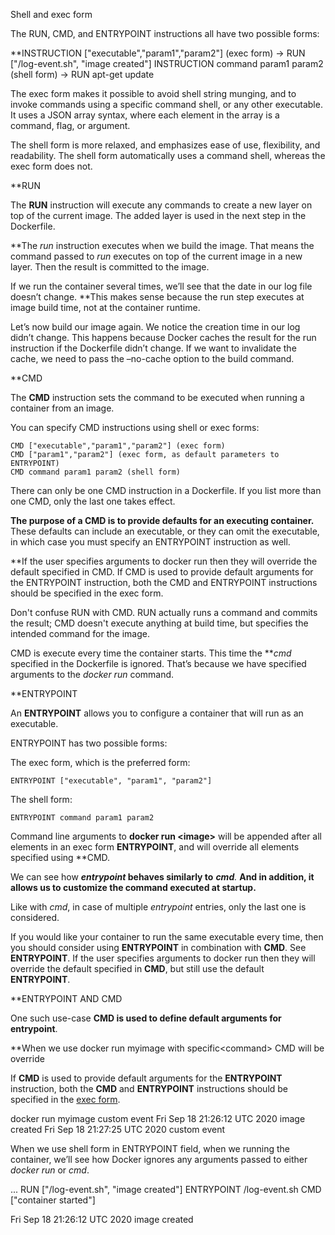 Shell and exec form

The RUN, CMD, and ENTRYPOINT instructions all have two possible forms:

**INSTRUCTION \["executable","param1","param2"] (exec form) -> RUN \["/log-event.sh", "image created"]
INSTRUCTION command param1 param2 (shell form) -> RUN apt-get update

The exec form makes it possible to avoid shell string munging, and to invoke commands using a specific command shell, or any other executable. It uses a JSON array syntax, where each element in the array is a command, flag, or argument.

The shell form is more relaxed, and emphasizes ease of use, flexibility, and readability. The shell form automatically uses a command shell, whereas the exec form does not.

**RUN

The **RUN** instruction will execute any commands to create a new layer on top of the current image. The added layer is used in the next step in the Dockerfile.

**The _run_ instruction executes when we build the image. That means the command passed to _run_ executes on top of the current image in a new layer. Then the result is committed to the image.

If we run the container several times, we’ll see that the date in our log file doesn’t change. **This makes sense because the run step executes at image build time, not at the container runtime.

Let’s now build our image again. We notice the creation time in our log didn’t change. This happens because Docker caches the result for the run instruction if the Dockerfile didn’t change. If we want to invalidate the cache, we need to pass the –no-cache option to the build command.

**CMD

The **CMD** instruction sets the command to be executed when running a container from an image.

You can specify CMD instructions using shell or exec forms:

    CMD ["executable","param1","param2"] (exec form)
    CMD ["param1","param2"] (exec form, as default parameters to ENTRYPOINT)
    CMD command param1 param2 (shell form)

There can only be one CMD instruction in a Dockerfile. If you list more than one CMD, only the last one takes effect.

**The purpose of a CMD is to provide defaults for an executing container.** These defaults can include an executable, or they can omit the executable, in which case you must specify an ENTRYPOINT instruction as well.

 **If the user specifies arguments to docker run then they will override the default specified in CMD. If CMD is used to provide default arguments for the ENTRYPOINT instruction, both the CMD and ENTRYPOINT instructions should be specified in the exec form. 

Don't confuse RUN with CMD. RUN actually runs a command and commits the result; CMD doesn't execute anything at build time, but specifies the intended command for the image.

CMD is execute every time the container starts. This time the **_cmd_ specified in the Dockerfile is ignored. That’s because we have specified arguments to the _docker run_ command.

**ENTRYPOINT

An **ENTRYPOINT** allows you to configure a container that will run as an executable. 

ENTRYPOINT has two possible forms:

The exec form, which is the preferred form:

	ENTRYPOINT ["executable", "param1", "param2"]

The shell form:

	ENTRYPOINT command param1 param2

Command line arguments to **docker run \<image>** will be appended after all elements in an exec form **ENTRYPOINT**, and will override all elements specified using **CMD.

We can see how **_entrypoint_ behaves similarly to** _**cmd**._ **And in addition, it allows us to customize the command executed at startup.**

Like with _cmd_, in case of multiple _entrypoint_ entries, only the last one is considered.

If you would like your container to run the same executable every time, then you should consider using **ENTRYPOINT** in combination with **CMD**. See **ENTRYPOINT**. If the user specifies arguments to docker run then they will override the default specified in **CMD**, but still use the default **ENTRYPOINT**.

**ENTRYPOINT AND CMD

One such use-case **CMD is used to define default arguments for entrypoint**. 

**When we use docker run myimage with specific\<command> CMD will be override

If **CMD** is used to provide default arguments for the **ENTRYPOINT** instruction, both the **CMD** and **ENTRYPOINT** instructions should be specified in the [exec form](https://docs.docker.com/reference/dockerfile/#exec-form).

docker run myimage custom event
Fri Sep 18 21:26:12 UTC 2020 image created
Fri Sep 18 21:27:25 UTC 2020 custom event 

When we use shell form in ENTRYPOINT field, when we running the container, we’ll see how Docker ignores any arguments passed to either _docker run_ or _cmd_.

...
RUN ["/log-event.sh", "image created"]
ENTRYPOINT /log-event.sh
CMD ["container started"]

Fri Sep 18 21:26:12 UTC 2020 image created

